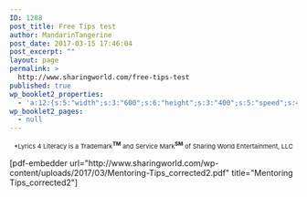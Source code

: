 ```yaml
---
ID: 1288
post_title: Free Tips test
author: MandarinTangerine
post_date: 2017-03-15 17:46:04
post_excerpt: ""
layout: page
permalink: >
  http://www.sharingworld.com/free-tips-test
published: true
wp_booklet2_properties:
  - 'a:12:{s:5:"width";s:3:"600";s:6:"height";s:3:"400";s:5:"speed";s:4:"1000";s:5:"delay";s:4:"5000";s:9:"direction";s:3:"LTR";s:14:"arrows_enabled";b:0;s:20:"page_numbers_enabled";b:1;s:14:"cover_behavior";s:4:"open";s:7:"padding";s:2:"10";s:18:"thumbnails_enabled";b:0;s:13:"popup_enabled";s:0:"";s:5:"theme";s:7:"default";}'
wp_booklet2_pages:
  - null
---
```

<p style="text-align: center;"><span style="font-size: 11px;">*Lyrics 4 Literacy is a Trademark<span style="font-weight: bold;"><sup>TM</sup></span> and Service Mark<span style="font-weight: bold;"><sup>SM</sup></span> of Sharing World Entertainment, LLC</span></p>
[pdf-embedder url="http://www.sharingworld.com/wp-content/uploads/2017/03/Mentoring-Tips_corrected2.pdf" title="Mentoring Tips_corrected2"]